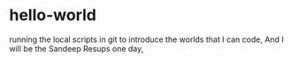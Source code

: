 # hello-world
running the local scripts in git to introduce the worlds that I can code,
And I will be the Sandeep Resups one day,

